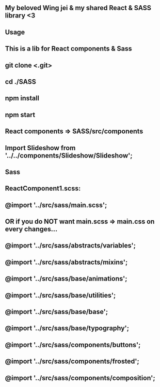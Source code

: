 ## My beloved Wing jei &amp; my shared React & SASS library <3

## Usage 
## This is a lib for React components & Sass
## git clone <.git>
## cd ./SASS
## npm install
## npm start

## React components => SASS/src/components
## Import Slideshow from '../../components/Slideshow/Slideshow';

## Sass
## ReactComponent1.scss:
## @import '../src/sass/main.scss';

## OR if you do NOT want main.scss => main.css on every changes...
## @import '../src/sass/abstracts/variables';
## @import '../src/sass/abstracts/mixins';

## @import '../src/sass/base/animations';
## @import '../src/sass/base/utilities';
## @import '../src/sass/base/base';
## @import '../src/sass/base/typography';

## @import '../src/sass/components/buttons';
## @import '../src/sass/components/frosted';
## @import '../src/sass/components/composition';

